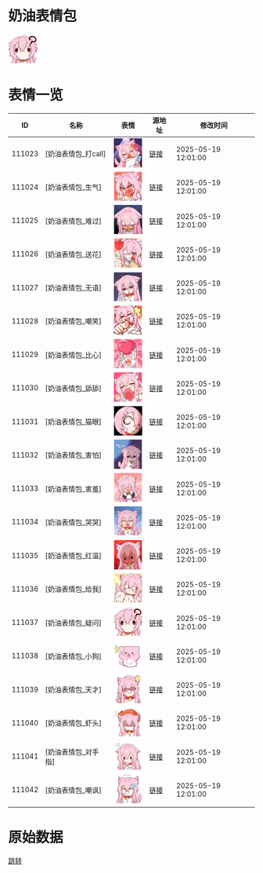 # 奶油表情包

<img src="./cover.png" height="60" alt="cover" />

# 表情一览

|ID|名称|表情|源地址|修改时间|
|----|----|----|----|----|
|111023|[奶油表情包_打call]|<img src="./pic/111023_%5B奶油表情包_打call%5D.png" height="60" alt="打call"/>|[链接](https://i0.hdslb.com/bfs/garb/42e00f530b15c3e75d455261a9b54caca54892f0.png)|2025-05-19 12:01:00|
|111024|[奶油表情包_生气]|<img src="./pic/111024_%5B奶油表情包_生气%5D.png" height="60" alt="生气"/>|[链接](https://i0.hdslb.com/bfs/garb/6ffb8ca784fba31ef15457afacb14e1d90ac5174.png)|2025-05-19 12:01:00|
|111025|[奶油表情包_难过]|<img src="./pic/111025_%5B奶油表情包_难过%5D.png" height="60" alt="难过"/>|[链接](https://i0.hdslb.com/bfs/garb/d408e5eb2899f604ac75dda3a3aa29c9d4ad641c.png)|2025-05-19 12:01:00|
|111026|[奶油表情包_送花]|<img src="./pic/111026_%5B奶油表情包_送花%5D.png" height="60" alt="送花"/>|[链接](https://i0.hdslb.com/bfs/garb/641a15db827d208c0f784b0793640c535008895b.png)|2025-05-19 12:01:00|
|111027|[奶油表情包_无语]|<img src="./pic/111027_%5B奶油表情包_无语%5D.png" height="60" alt="无语"/>|[链接](https://i0.hdslb.com/bfs/garb/f13fa17ee8e88f8981edd6802ec533c0a1a37693.png)|2025-05-19 12:01:00|
|111028|[奶油表情包_嘲笑]|<img src="./pic/111028_%5B奶油表情包_嘲笑%5D.png" height="60" alt="嘲笑"/>|[链接](https://i0.hdslb.com/bfs/garb/17810ba27700729d88517029cfe6344f225199d3.png)|2025-05-19 12:01:00|
|111029|[奶油表情包_比心]|<img src="./pic/111029_%5B奶油表情包_比心%5D.png" height="60" alt="比心"/>|[链接](https://i0.hdslb.com/bfs/garb/46824b0d4ea60edc48e04cd1f12fcaa7ac9e2691.png)|2025-05-19 12:01:00|
|111030|[奶油表情包_舔舔]|<img src="./pic/111030_%5B奶油表情包_舔舔%5D.png" height="60" alt="舔舔"/>|[链接](https://i0.hdslb.com/bfs/garb/93769499c09602defa014cfcaecd180d3b16013b.png)|2025-05-19 12:01:00|
|111031|[奶油表情包_猫眼]|<img src="./pic/111031_%5B奶油表情包_猫眼%5D.png" height="60" alt="猫眼"/>|[链接](https://i0.hdslb.com/bfs/garb/9731b03744c9fc952b336ab6e1d023680cafa071.png)|2025-05-19 12:01:00|
|111032|[奶油表情包_害怕]|<img src="./pic/111032_%5B奶油表情包_害怕%5D.png" height="60" alt="害怕"/>|[链接](https://i0.hdslb.com/bfs/garb/01cd549b07f08fb58b4048dbcf78e353fab00842.png)|2025-05-19 12:01:00|
|111033|[奶油表情包_害羞]|<img src="./pic/111033_%5B奶油表情包_害羞%5D.png" height="60" alt="害羞"/>|[链接](https://i0.hdslb.com/bfs/garb/ce950a6557c81b30734726485e14fddd2bb64774.png)|2025-05-19 12:01:00|
|111034|[奶油表情包_哭哭]|<img src="./pic/111034_%5B奶油表情包_哭哭%5D.png" height="60" alt="哭哭"/>|[链接](https://i0.hdslb.com/bfs/garb/d2cbe24242e680873ac3497d3189a206dd10fba7.png)|2025-05-19 12:01:00|
|111035|[奶油表情包_红温]|<img src="./pic/111035_%5B奶油表情包_红温%5D.png" height="60" alt="红温"/>|[链接](https://i0.hdslb.com/bfs/garb/9688e618cce2531881a646578a067c84f8126c14.png)|2025-05-19 12:01:00|
|111036|[奶油表情包_给我]|<img src="./pic/111036_%5B奶油表情包_给我%5D.png" height="60" alt="给我"/>|[链接](https://i0.hdslb.com/bfs/garb/179985006ea9470b598baf2acd6abc6f5e27522f.png)|2025-05-19 12:01:00|
|111037|[奶油表情包_疑问]|<img src="./pic/111037_%5B奶油表情包_疑问%5D.png" height="60" alt="疑问"/>|[链接](https://i0.hdslb.com/bfs/garb/0fcd1a8e251cff21946bad3b671575db4a5d5d90.png)|2025-05-19 12:01:00|
|111038|[奶油表情包_小狗]|<img src="./pic/111038_%5B奶油表情包_小狗%5D.png" height="60" alt="小狗"/>|[链接](https://i0.hdslb.com/bfs/garb/3d9db33989043088fd3ef5b8fc388aba9c84762c.png)|2025-05-19 12:01:00|
|111039|[奶油表情包_天才]|<img src="./pic/111039_%5B奶油表情包_天才%5D.png" height="60" alt="天才"/>|[链接](https://i0.hdslb.com/bfs/garb/7c6e288bfede6749505a9988ba7d657082a6b4db.png)|2025-05-19 12:01:00|
|111040|[奶油表情包_虾头]|<img src="./pic/111040_%5B奶油表情包_虾头%5D.png" height="60" alt="虾头"/>|[链接](https://i0.hdslb.com/bfs/garb/e8d1066714861c7d941784a69af9763f1092986c.png)|2025-05-19 12:01:00|
|111041|[奶油表情包_对手指]|<img src="./pic/111041_%5B奶油表情包_对手指%5D.png" height="60" alt="对手指"/>|[链接](https://i0.hdslb.com/bfs/garb/4b76c9f924526c9bb57bf0506b0faf79442948d3.png)|2025-05-19 12:01:00|
|111042|[奶油表情包_嘲讽]|<img src="./pic/111042_%5B奶油表情包_嘲讽%5D.png" height="60" alt="嘲讽"/>|[链接](https://i0.hdslb.com/bfs/garb/7ede3480315c764cd553d03e6d26b13345ad808b.png)|2025-05-19 12:01:00|

# 原始数据

[跳转](./raw.json)

